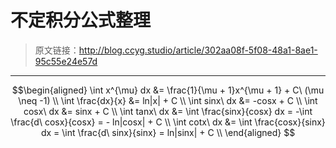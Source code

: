 # 不定积分公式整理

[annotation]: <id> (302aa08f-5f08-48a1-8ae1-95c55e24e57d)
[annotation]: <status> (public)
[annotation]: <create_time> (2019-04-26 22:57:55)
[annotation]: <category> (数学理论)
[annotation]: <tags> (微积分)
[annotation]: <comments> (true)

> 原文链接：<http://blog.ccyg.studio/article/302aa08f-5f08-48a1-8ae1-95c55e24e57d>

---
$$\begin{aligned}
\int x^{\mu} dx 
&= \frac{1}{\mu + 1}x^{\mu + 1} + C\ (\mu \neq -1)
\\
\int \frac{dx}{x} &= ln|x| + C
\\
\int sinx\ dx &= -cosx + C
\\
\int cosx\ dx &= sinx + C
\\
\int tanx\ dx
&= \int \frac{sinx}{cosx} dx 
= -\int \frac{d\ cosx}{cosx}
= - ln|cosx| + C
\\
\int cotx\ dx
&= \int \frac{cosx}{sinx} dx
= \int \frac{d\ sinx}{sinx}
= ln|sinx| + C
\\
\end{aligned}
$$
